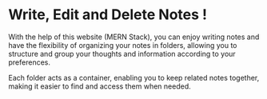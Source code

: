 # Write, Edit and Delete Notes !

  With the help of this website (MERN Stack), you can enjoy writing notes and have the flexibility of organizing your notes in folders, allowing you to structure and group your thoughts and information according to your preferences.

  Each folder acts as a container, enabling you to keep related notes together, making it easier to find and access them when needed.
